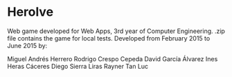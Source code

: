 # Herolve
Web game developed for Web Apps, 3rd year of Computer Engineering.
.zip file contains the game for local tests.
Developed from February 2015 to June 2015 by:

  Miguel Andrés Herrero
  Rodrigo Crespo Cepeda
  David García Álvarez
  Ines Heras Cáceres
  Diego Sierra Liras
  Rayner Tan Luc
